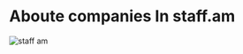 # Aboute companies In staff.am
![staff am](https://user-images.githubusercontent.com/43417313/51937731-5e392b80-241c-11e9-861e-583b06cde11b.gif)
